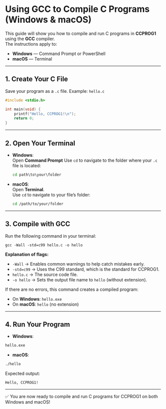 # Using GCC to Compile C Programs (Windows & macOS)

This guide will show you how to compile and run C programs in **CCPROG1** using the **GCC** compiler.  
The instructions apply to:

- **Windows** — Command Prompt or PowerShell
- **macOS** — Terminal

---

## 1. Create Your C File

Save your program as a `.c` file. Example: `hello.c`

```c
#include <stdio.h>

int main(void) {
    printf("Hello, CCPROG1!\n");
    return 0;
}
```

---

## 2. Open Your Terminal

- **Windows**:  
  Open **Command Prompt**
  Use `cd` to navigate to the folder where your `.c` file is located:

  ```cmd
  cd path\to\your\folder
  ```

- **macOS**:  
  Open **Terminal**.  
  Use `cd` to navigate to your file’s folder:
  ```bash
  cd /path/to/your/folder
  ```

---

## 3. Compile with GCC

Run the following command in your terminal:

```
gcc -Wall -std=c99 hello.c -o hello
```

**Explanation of flags:**

- `-Wall` → Enables common warnings to help catch mistakes early.
- `-std=c99` → Uses the C99 standard, which is the standard for CCPROG1.
- `hello.c` → The source code file.
- `-o hello` → Sets the output file name to `hello` (without extension).

If there are no errors, this command creates a compiled program:

- On **Windows**: `hello.exe`
- On **macOS**: `hello` (no extension)

---

## 4. Run Your Program

- **Windows**:

```cmd
hello.exe
```

- **macOS**:

```bash
./hello
```

Expected output:

```
Hello, CCPROG1!
```

---

✅ You are now ready to compile and run C programs for CCPROG1 on both Windows and macOS!
